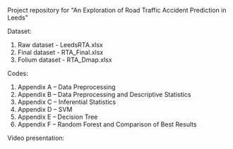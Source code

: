 Project repository for "An Exploration of Road Traffic Accident Prediction in Leeds"

Dataset:
1. Raw dataset - LeedsRTA.xlsx
2. Final dataset - RTA_Final.xlsx
3. Folium dataset - RTA_Dmap.xlsx

Codes:
1. Appendix A – Data Preprocessing
2. Appendix B – Data Preprocessing and Descriptive Statistics
3. Appendix C – Inferential Statistics
4. Appendix D – SVM
5. Appendix E – Decision Tree
6. Appendix F – Random Forest and Comparison of Best Results

Video presentation:
